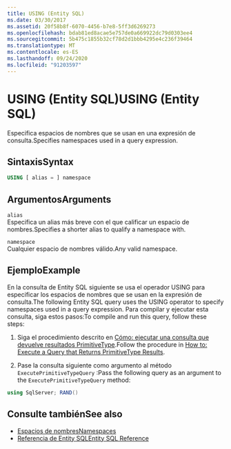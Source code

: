 ```yaml
---
title: USING (Entity SQL)
ms.date: 03/30/2017
ms.assetid: 20f58b8f-6070-4456-b7e8-5ff3d6269273
ms.openlocfilehash: bdab81ed8acae5e757de0a669922dc79d0303ee4
ms.sourcegitcommit: 5b475c1855b32cf78d2d1bbb4295e4c236f39464
ms.translationtype: MT
ms.contentlocale: es-ES
ms.lasthandoff: 09/24/2020
ms.locfileid: "91203597"
---
```

# <a name="using-entity-sql"></a><span data-ttu-id="1673d-102">USING (Entity SQL)</span><span class="sxs-lookup"><span data-stu-id="1673d-102">USING (Entity SQL)</span></span>

<span data-ttu-id="1673d-103">Especifica espacios de nombres que se usan en una expresión de consulta.</span><span class="sxs-lookup"><span data-stu-id="1673d-103">Specifies namespaces used in a query expression.</span></span>  
  
## <a name="syntax"></a><span data-ttu-id="1673d-104">Sintaxis</span><span class="sxs-lookup"><span data-stu-id="1673d-104">Syntax</span></span>  
  
```sql  
USING [ alias = ] namespace  
```  
  
## <a name="arguments"></a><span data-ttu-id="1673d-105">Argumentos</span><span class="sxs-lookup"><span data-stu-id="1673d-105">Arguments</span></span>  

 `alias`  
 <span data-ttu-id="1673d-106">Especifica un alias más breve con el que calificar un espacio de nombres.</span><span class="sxs-lookup"><span data-stu-id="1673d-106">Specifies a shorter alias to qualify a namespace with.</span></span>  
  
 `namespace`  
 <span data-ttu-id="1673d-107">Cualquier espacio de nombres válido.</span><span class="sxs-lookup"><span data-stu-id="1673d-107">Any valid namespace.</span></span>  
  
## <a name="example"></a><span data-ttu-id="1673d-108">Ejemplo</span><span class="sxs-lookup"><span data-stu-id="1673d-108">Example</span></span>  

 <span data-ttu-id="1673d-109">En la consulta de Entity SQL siguiente se usa el operador USING para especificar los espacios de nombres que se usan en la expresión de consulta.</span><span class="sxs-lookup"><span data-stu-id="1673d-109">The following Entity SQL query uses the USING operator to specify namespaces used in a query expression.</span></span> <span data-ttu-id="1673d-110">Para compilar y ejecutar esta consulta, siga estos pasos:</span><span class="sxs-lookup"><span data-stu-id="1673d-110">To compile and run this query, follow these steps:</span></span>  
  
1. <span data-ttu-id="1673d-111">Siga el procedimiento descrito en [Cómo: ejecutar una consulta que devuelve resultados PrimitiveType](../how-to-execute-a-query-that-returns-primitivetype-results.md).</span><span class="sxs-lookup"><span data-stu-id="1673d-111">Follow the procedure in [How to: Execute a Query that Returns PrimitiveType Results](../how-to-execute-a-query-that-returns-primitivetype-results.md).</span></span>  
  
2. <span data-ttu-id="1673d-112">Pase la consulta siguiente como argumento al método `ExecutePrimitiveTypeQuery` :</span><span class="sxs-lookup"><span data-stu-id="1673d-112">Pass the following query as an argument to the `ExecutePrimitiveTypeQuery` method:</span></span>  
  
```csharp
using SqlServer; RAND()  
```  
  
## <a name="see-also"></a><span data-ttu-id="1673d-113">Consulte también</span><span class="sxs-lookup"><span data-stu-id="1673d-113">See also</span></span>

- [<span data-ttu-id="1673d-114">Espacios de nombres</span><span class="sxs-lookup"><span data-stu-id="1673d-114">Namespaces</span></span>](namespaces-entity-sql.md)
- [<span data-ttu-id="1673d-115">Referencia de Entity SQL</span><span class="sxs-lookup"><span data-stu-id="1673d-115">Entity SQL Reference</span></span>](entity-sql-reference.md)
